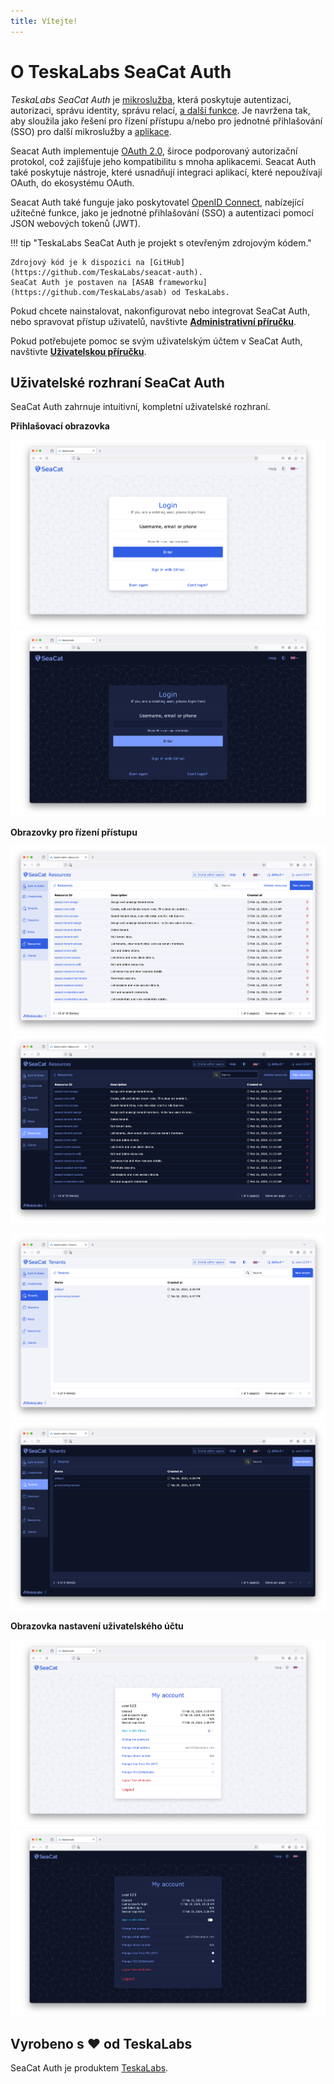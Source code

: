 ```yaml
---
title: Vítejte!
---
```


# O TeskaLabs SeaCat Auth

_TeskaLabs SeaCat Auth_ je [mikroslužba](https://en.wikipedia.org/wiki/Microservices), která poskytuje autentizaci, autorizaci, správu identity, správu relací, [a další funkce](./reference/features.md). Je navržena tak, aby sloužila jako řešení pro řízení přístupu a/nebo pro jednotné přihlašování (SSO) pro další mikroslužby a [aplikace](./integrations).

Seacat Auth implementuje [OAuth 2.0](https://oauth.net/2), široce podporovaný autorizační protokol, což zajišťuje jeho kompatibilitu s mnoha aplikacemi. Seacat Auth také poskytuje nástroje, které usnadňují integraci aplikací, které nepoužívají OAuth, do ekosystému OAuth.

Seacat Auth také funguje jako poskytovatel [OpenID Connect](https://auth0.com/docs/authenticate/protocols/openid-connect-protocol), nabízející užitečné funkce, jako je jednotné přihlašování (SSO) a autentizaci pomocí JSON webových tokenů (JWT).

!!! tip "TeskaLabs SeaCat Auth je projekt s otevřeným zdrojovým kódem."

    Zdrojový kód je k dispozici na [GitHub](https://github.com/TeskaLabs/seacat-auth).  
    SeaCat Auth je postaven na [ASAB frameworku](https://github.com/TeskaLabs/asab) od TeskaLabs.

Pokud chcete nainstalovat, nakonfigurovat nebo integrovat SeaCat Auth, nebo spravovat přístup uživatelů, navštivte [**Administrativní příručku**](./admin/index.md).

Pokud potřebujete pomoc se svým uživatelským účtem v SeaCat Auth, navštivte [**Uživatelskou příručku**](./user/index.md).

## Uživatelské rozhraní SeaCat Auth

SeaCat Auth zahrnuje intuitivní, kompletní uživatelské rozhraní.

**Přihlašovací obrazovka**

![Přihlašovací obrazovka SeaCat Auth](./images/seacat-auth-ui-login.png#only-light)
![Přihlašovací obrazovka SeaCat Auth](./images/seacat-auth-ui-login-dark.png#only-dark)

**Obrazovky pro řízení přístupu**

![Obrazovka zdrojů SeaCat Auth](./images/seacat-auth-ui-resources.png#only-light)
![Obrazovka zdrojů SeaCat Auth](./images/seacat-auth-ui-resources-dark.png#only-dark)

![Obrazovka nájemců SeaCat Auth](./images/seacat-auth-ui-tenants.png#only-light)
![Obrazovka nájemců SeaCat Auth](./images/seacat-auth-ui-tenants-dark.png#only-dark)

**Obrazovka nastavení uživatelského účtu**

![Nastavení účtu SeaCat Auth](./images/seacat-auth-ui-account.png#only-light)
![Nastavení účtu SeaCat Auth](./images/seacat-auth-ui-account-dark.png#only-dark)

## Vyrobeno s ❤️ od TeskaLabs

SeaCat Auth je produktem [TeskaLabs](https://www.teskalabs.com).